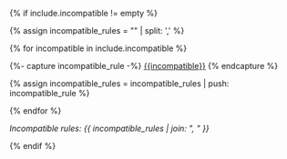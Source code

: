 {% if include.incompatible != empty %}

{% assign incompatible_rules = "" | split: ',' %}

{% for incompatible in include.incompatible %}

{%- capture incompatible_rule -%}
[{{incompatible}}](#{{incompatible}})
{% endcapture %}

{% assign incompatible_rules = incompatible_rules | push: incompatible_rule %}

{% endfor %}

<em>Incompatible rules: {{ incompatible_rules | join: ", " }}</em>

{% endif %}
